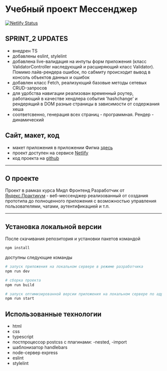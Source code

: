 # **Учебный проект Мессенджер**

[![Netlify Status](https://api.netlify.com/api/v1/badges/71857107-645a-426d-9e52-b4f0b73253ff/deploy-status)](https://app.netlify.com/sites/voluble-marshmallow-b07071/deploys)

## SPRINT_2 UPDATES

- внедрен TS
- добавлены eslint, stylelint
- добавлена live-валидация на инпуты форм приложения (класс ValidatorController наследующий и расширяющий класс Validator). Помимо лайв-рендера ошибок, по сабмиту происходит вывод в консоль объектов данных и ошибок
- добавлен класс Fetch, реализующий базовые методы сетевых CRUD-запросов
- для удобства навигации реализован временный роутер, работающий в качестве хендлера события 'hashchange' и рендерящий в DOM разные страницы в зависимости от содержания хеша
- соответсвенно, генерация всех страниц - программная. Рендер - динамический

## Сайт, макет, код

- макет приложения в приложении Фигма [здесь](https://www.figma.com/file/jbEHoHxmQfW9PpMG2SCI96/YAP_messenger?t=lqSEdEbcNCIGZbhK-6)
- проект доступен на сервисе [Netlify](https://voluble-marshmallow-b07071.netlify.app/)
- код проекта на [github](https://github.com/alex-kurkov/middle.messenger.praktikum.yandex)

---

## О проекте

Проект в рамках курса Мидл Фронтенд Разработчик от [Яндекс.Практикум](https://practicum.yandex.ru/) - веб-мессенджер реализованный от создания прототипа до полноценного приложения с возможностью управления пользователями, чатами, аутентификацией и т.п.

---

## Установка локальной версии

После скачивания репозитория и установки пакетов командой

```bash
npm install
```

доступны следующие команды

 ```bash
 # запуск приложения на локальном сервере в режиме разработчика
npm run dev

 # сборка проекта
npm run build

 # запуск оптимизированной версии приложения на локальном сервере по адресу http://localhost:3000
npm run start
```

## Использованные технологии

- html
- css
- typescript
- постпроцессор postcss с плагинами: -nested, -import
- шаблонизатор handlebars
- node-сервер express
- eslint
- stylelint
